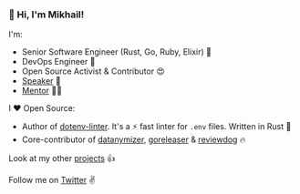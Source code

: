 ### 👋 Hi, I'm Mikhail!

I'm:<br>
* Senior Software Engineer (Rust, Go, Ruby, Elixir) 🚀
* DevOps Engineer 🐳
* Open Source Activist & Contributor 😍
* [Speaker](https://www.mgrachev.com/speaks) 🎤
* [Mentor](https://dotenv-linter.github.io/#/mentorship) 👨‍💻

I ❤️ Open Source:
* Author of [dotenv-linter](https://github.com/dotenv-linter/dotenv-linter). It's a ⚡️ fast linter for `.env` files. Written in Rust 🦀
* Core-contributor of [datanymizer](https://github.com/datanymizer/datanymizer), [goreleaser](https://github.com/goreleaser/goreleaser) & [reviewdog](https://github.com/reviewdog/reviewdog) 🔥

Look at my other [projects](https://www.mgrachev.com/projects) 👍

Follow me on [Twitter](https://twitter.com/mgrachev) ✌️

